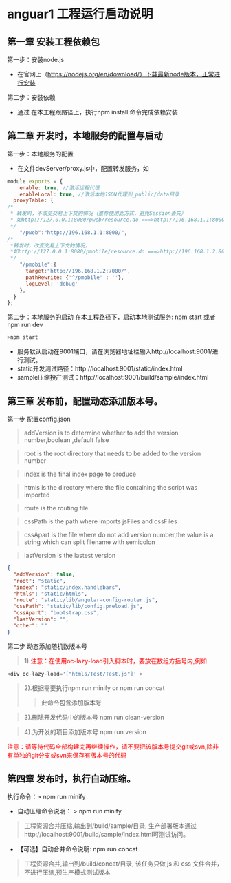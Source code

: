 
# anguar1 工程运行启动说明
## 第一章 安装工程依赖包
第一步：安装node.js
- 在官网上（https://nodejs.org/en/download/）下载最新node版本，正常进行安装

第二步：安装依赖
- 通过 在本工程跟路径上，执行npm install  命令完成依赖安装 

## 第二章 开发时，本地服务的配置与启动
第一步：本地服务的配置
- 在文件devServer/proxy.js中，配置转发服务，如

```js
module.exports = {
    enable: true, //激活远程代理
    enableLocal: true, //激活本地JSON代理到_public/data目录
  proxyTable: {
/*
 * 转发时，不改变交易上下文的情况（推荐使用此方式，避免Session丢失）
 * 如http://127.0.0.1:8080/pweb/resource.do ===>http://196.168.1.1:8000/pweb/resource.do
 */
    "/pweb":"http://196.168.1.1:8000/", 
/*
 *转发时，改变交易上下文的情况，
 *如http://127.0.0.1:8080/pmobile/resource.do ===>http://196.168.1.2:8000/resource.do
 */
    "/pmobile":{
      target:"http://196.168.1.2:7000/",  
      pathRewrite: {'^/pmobile' : ''},
      logLevel: 'debug'
    },
  }
};
```

第二步：本地服务的启动
在本工程路径下，启动本地测试服务: npm start 或者 npm run dev
```js
>npm start
```
- 服务默认启动在9001端口，请在浏览器地址栏输入http://localhost:9001/进行测试。
- static开发测试路径：http://localhost:9001/static/index.html
- sample压缩投产测试：http://localhost:9001/build/sample/index.html
## 第三章 发布前，配置动态添加版本号。
第一步 配置config.json

> addVersion is to determine whether to add the version number,boolean ,default false

> root is the root directory that needs to be added to the version number     

> index is the final index page to produce

> htmls is the directory where the file containing the script was imported

> route is the routing file

>cssPath is the path where imports jsFiles and cssFiles

>cssApart is the file where do not add version number,the value is a string which can split filename with semicolon

>lastVersion is the lastest version

```json
{
  "addVersion": false,
  "root": "static",
  "index": "static/index.handlebars",
  "htmls": "static/htmls",
  "route": "static/lib/angular-config-router.js",
  "cssPath": "static/lib/config.preload.js",
  "cssApart": "bootstrap.css",
  "lastVersion": "",
  "other": ""
}
```
第二步 动态添加随机数版本号
>1).<font color="red">注意：在使用oc-lazy-load引入脚本时，要放在数组方括号内,例如
</font>

```js
<div oc-lazy-load='["htmls/Test/Test.js"]' >
```


>2).根据需要执行npm run minify or npm run concat
   >>此命令包含添加版本号

>3).删除开发代码中的版本号 npm run clean-version

>4).为开发的项目添加版本号 npm run version

<font color="red">注意：请等待代码全部构建完再继续操作，请不要把该版本号提交git或svn,除非有单独的git分支或svn来保存有版本号的代码</font>


## 第四章 发布时，执行自动压缩。

执行命令：> npm run minify

- 自动压缩命令说明： > npm run minify
 > 工程资源合并压缩,输出到/build/sample/目录, 生产部署版本通过http://localhost:9001/build/sample/index.html可测试访问。
- 【可选】自动合并命令说明: npm run concat 
 > 工程资源合并,输出到/build/concat/目录, 该任务只做 js 和 css 文件合并，不进行压缩,预生产模式测试版本
##
